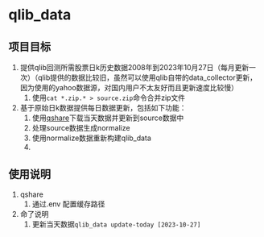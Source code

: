 # qlib_data

## 项目目标
1. 提供qlib回测所需股票日k历史数据2008年到2023年10月27日（每月更新一次）（qlib提供的数据比较旧，虽然可以使用qlib自带的data_collector更新，因为使用的yahoo数据源，对国内用户不太友好而且更新速度比较慢）
    1. 使用`cat *.zip.* > source.zip`命令合并zip文件
2. 基于原始日k数据提供每日数据更新，包括如下功能：
    1. 使用[qshare](https://crates.io/crates/qshare)下载当天数据并更新到source数据中
    2. 处理source数据生成normalize
    3. 使用normalize数据重新构建qlib_data
    4. 

## 使用说明
1. qshare
    1. 通过.env 配置缓存路径
2. 命了说明
    1. 更新当天数据`qlib_data update-today [2023-10-27]`